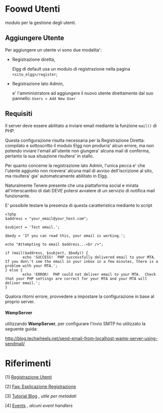 Foowd Utenti
============

modulo per la gestione degli utenti.



Aggiungere Utente
-----------------

Per aggiungere un utente vi sono due modalita':

- Registrazione diretta,

    Elgg di default usa un modulo di registrazione nella pagina `<sito_elgg>/register`;

- Registrazione lato Admin,

    e' l'amministratore ad aggiungere il nuovo utente direttamente dal suo pannello: `Users > Add New User`



Requisiti
---------

Il server deve essere abilitato a inviare email mediante la funzione `mail()` di PHP. 

Questa configurazione risulta necessaria per la Registrazione Diretta: compilato e sottoscritto il modulo Elgg non produrra' alcun errore, ma non potendo inviare l'email all'utente non giungera' alcuna mail di conferma, pertanto la sua situazione risultera' in stallo.

Per quanto concerne la registrazione lato Admin, l'unica pecca e' che l'utente aggiunto non ricevera' alcuna mail di avviso dell'iscrizione al sito, ma risultera' gia' automaticamente abilitato in Elgg.

Naturalmente Tenere presente che una piattaforma social e mirata all'interscambio di dati DEVE potersi avvalere di un servizio di notifica mail funzionante.

E' possibile testare la presenza di questa caratteristica mediante lo script
````
<?php
$address = "your_email@your_host.com";
 
$subject = 'Test email.';
 
$body = 'If you can read this, your email is working.';
 
echo "Attempting to email $address...<br />";
 
if (mail($address, $subject, $body)) {
        echo 'SUCCESS!  PHP successfully delivered email to your MTA.  If you don\'t see the email in your inbox in a few minutes, there is a problem with your MTA.';
} else {
        echo 'ERROR!  PHP could not deliver email to your MTA.  Check that your PHP settings are correct for your MTA and your MTA will deliver email.';
}
````

Qualora ritorni errore, provvedere a impostare la configurazione in base al proprio server.


#### WampServer
utilizzando **WampServer**, per configurare l'invio SMTP ho utilizzato la seguente guida: 

http://blog.techwheels.net/send-email-from-localhost-wamp-server-using-sendmail/




Riferimenti
===========


[1] [Registrazione Utenti](http://learn.elgg.org/en/1.11/guides/actions.html?highlight=user%20registration#example-user-registration)

[2] [Faq: Esplicazione Registrazione](http://learn.elgg.org/en/1.11/appendix/faqs/general.html?highlight=user%20registration#how-does-registration-work)

[3] [Tutorial Blog](http://learn.elgg.org/en/1.11/tutorials/blog.html) , *utile per metadati*

[4] [Events](http://learn.elgg.org/en/latest/design/events.html) , *alcuni event handlers*